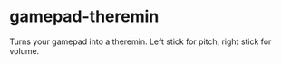 # gamepad-theremin

Turns your gamepad into a theremin. Left stick for pitch, right stick for volume.
